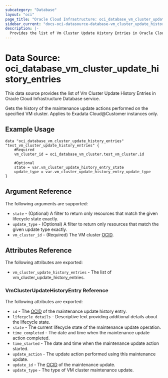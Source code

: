 ```yaml
---
subcategory: "Database"
layout: "oci"
page_title: "Oracle Cloud Infrastructure: oci_database_vm_cluster_update_history_entries"
sidebar_current: "docs-oci-datasource-database-vm_cluster_update_history_entries"
description: |-
  Provides the list of Vm Cluster Update History Entries in Oracle Cloud Infrastructure Database service
---
```


# Data Source: oci_database_vm_cluster_update_history_entries
This data source provides the list of Vm Cluster Update History Entries in Oracle Cloud Infrastructure Database service.

Gets the history of the maintenance update actions performed on the specified VM cluster. Applies to Exadata Cloud@Customer instances only.


## Example Usage

```hcl
data "oci_database_vm_cluster_update_history_entries" "test_vm_cluster_update_history_entries" {
	#Required
	vm_cluster_id = oci_database_vm_cluster.test_vm_cluster.id

	#Optional
	state = var.vm_cluster_update_history_entry_state
	update_type = var.vm_cluster_update_history_entry_update_type
}
```

## Argument Reference

The following arguments are supported:

* `state` - (Optional) A filter to return only resources that match the given lifecycle state exactly.
* `update_type` - (Optional) A filter to return only resources that match the given update type exactly.
* `vm_cluster_id` - (Required) The VM cluster [OCID](https://docs.cloud.oracle.com/iaas/Content/General/Concepts/identifiers.htm).


## Attributes Reference

The following attributes are exported:

* `vm_cluster_update_history_entries` - The list of vm_cluster_update_history_entries.

### VmClusterUpdateHistoryEntry Reference

The following attributes are exported:

* `id` - The [OCID](https://docs.cloud.oracle.com/iaas/Content/General/Concepts/identifiers.htm) of the maintenance update history entry.
* `lifecycle_details` - Descriptive text providing additional details about the lifecycle state. 
* `state` - The current lifecycle state of the maintenance update operation.
* `time_completed` - The date and time when the maintenance update action completed.
* `time_started` - The date and time when the maintenance update action started.
* `update_action` - The update action performed using this maintenance update.
* `update_id` - The [OCID](https://docs.cloud.oracle.com/iaas/Content/General/Concepts/identifiers.htm) of the maintenance update.
* `update_type` - The type of VM cluster maintenance update.

